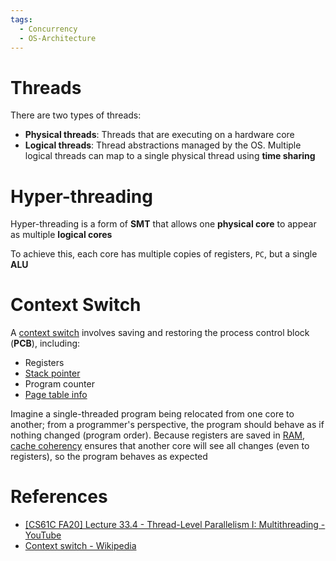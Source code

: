 ```yaml
---
tags:
  - Concurrency
  - OS-Architecture
---
```


# Threads

There are two types of threads:

- **Physical threads**: Threads that are executing on a hardware core
- **Logical threads**: Thread abstractions managed by the OS. Multiple logical threads can map to a single physical thread using **time sharing**

# Hyper-threading

Hyper-threading is a form of **SMT** that allows one **physical core** to appear as multiple **logical cores**

To achieve this, each core has multiple copies of registers, `PC`, but a single **ALU**

# Context Switch

A [context switch](Context%20Switch.md) involves saving and restoring the process control block (**PCB**), including:

- Registers
- [Stack pointer](Call%20Stack.md)
- Program counter
- [Page table info](Virtual%20Memory.md)

Imagine a single-threaded program being relocated from one core to another; from a programmer's perspective, the program should behave as if nothing changed (program order). Because registers are saved in [RAM](Main%20Memory.md), [cache coherency](Cache%20Coherency.md) ensures that another core will see all changes (even to registers), so the program behaves as expected

# References

- [[CS61C FA20] Lecture 33.4 - Thread-Level Parallelism I: Multithreading - YouTube](https://youtu.be/_ZL8Z81yI5w?si=wNehxisw9x353Vvl)
- [Context switch - Wikipedia](https://en.wikipedia.org/wiki/Context_switch)
